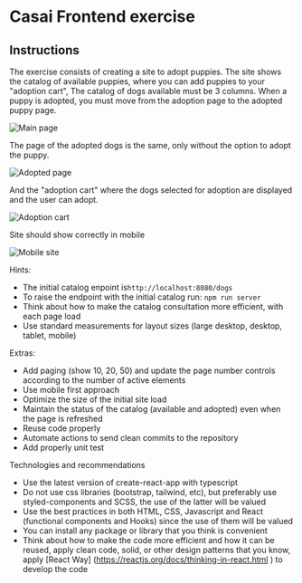 # Casai Frontend exercise

## Instructions

The exercise consists of creating a site to adopt puppies.
The site shows the catalog of available puppies, where you can add puppies to your "adoption cart", The catalog of dogs available must be 3 columns.
When a puppy is adopted, you must move from the adoption page to the adopted puppy page.

![Main page](https://github.com/casai-org/frontend-exercise/blob/main/backend/images/image-1.png?raw=true)

The page of the adopted dogs is the same, only without the option to adopt the puppy.

![Adopted page](https://github.com/casai-org/frontend-exercise/blob/main/backend/images/image-3.png?raw=true)

And the "adoption cart" where the dogs selected for adoption are displayed and the user can adopt.

![Adoption cart](https://github.com/casai-org/frontend-exercise/blob/main/backend/images/image-2.png?raw=true)

Site should show correctly in mobile

![Mobile site](https://github.com/casai-org/frontend-exercise/blob/main/backend/images/image-4.png?raw=true)

Hints:

- The initial catalog enpoint is`http://localhost:8080/dogs`
- To raise the endpoint with the initial catalog run:
  `npm run server`
- Think about how to make the catalog consultation more efficient, with each page load
- Use standard measurements for layout sizes (large desktop, desktop, tablet, mobile)

Extras:

- Add paging (show 10, 20, 50) and update the page number controls according to the number of active elements
- Use mobile first approach
- Optimize the size of the initial site load
- Maintain the status of the catalog (available and adopted) even when the page is refreshed
- Reuse code properly
- Automate actions to send clean commits to the repository
- Add properly unit test

Technologies and recommendations

- Use the latest version of create-react-app with typescript
- Do not use css libraries (bootstrap, tailwind, etc), but preferably use styled-components and SCSS, the use of the latter will be valued
- Use the best practices in both HTML, CSS, Javascript and React (functional components and Hooks) since the use of them will be valued
- You can install any package or library that you think is convenient
- Think about how to make the code more efficient and how it can be reused, apply clean code, solid, or other design patterns that you know, apply [React Way] (https://reactjs.org/docs/thinking-in-react.html ) to develop the code

